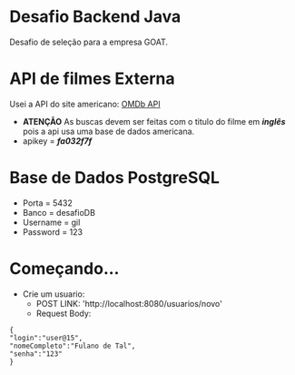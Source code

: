 # Desafio Backend Java
 Desafio de seleção para a empresa GOAT.
 
# API de filmes Externa
 Usei a API do site americano: [OMDb API](http://www.omdbapi.com/)
 - **ATENÇÃO** As buscas devem ser feitas com o titulo do filme em **_inglês_** pois a api usa uma base de dados americana.
 - apikey = **_fa032f7f_**
 
# Base de Dados PostgreSQL
 - Porta = 5432
 - Banco = desafioDB
 - Username = gil
 - Password = 123
 
 # Começando...
  - Crie um usuario:
    - POST LINK: 
     'http://localhost:8080/usuarios/novo'
    - Request Body:
 ```
{
 "login":"user@15",
 "nomeCompleto":"Fulano de Tal",
 "senha":"123"
}
 ```
